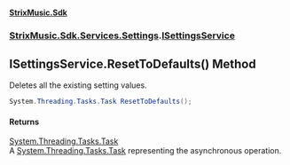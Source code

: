 #### [StrixMusic.Sdk](./index.md 'index')
### [StrixMusic.Sdk.Services.Settings](./StrixMusic-Sdk-Services-Settings.md 'StrixMusic.Sdk.Services.Settings').[ISettingsService](./StrixMusic-Sdk-Services-Settings-ISettingsService.md 'StrixMusic.Sdk.Services.Settings.ISettingsService')
## ISettingsService.ResetToDefaults() Method
Deletes all the existing setting values.  
```csharp
System.Threading.Tasks.Task ResetToDefaults();
```
#### Returns
[System.Threading.Tasks.Task](https://docs.microsoft.com/en-us/dotnet/api/System.Threading.Tasks.Task 'System.Threading.Tasks.Task')  
A [System.Threading.Tasks.Task](https://docs.microsoft.com/en-us/dotnet/api/System.Threading.Tasks.Task 'System.Threading.Tasks.Task') representing the asynchronous operation.  
